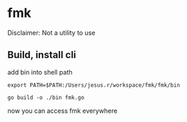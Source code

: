 # fmk

Disclaimer: Not a utility to use

## Build, install cli

add bin into shell path

```shell
export PATH=$PATH:/Users/jesus.r/workspace/fmk/fmk/bin
```

```shell
go build -o ./bin fmk.go 
```

now you can access fmk everywhere
